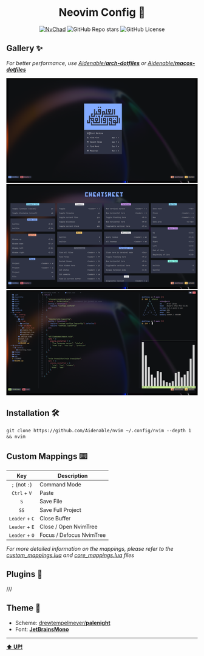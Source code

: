 <h1 id="header" align="center">Neovim Config 🌃</h1>

<div align="center">

[![NvChad](https://img.shields.io/badge/Distro-NvChad-cyan?style=flat-square&logoColor=86F5DE&labelColor=131A21&color=86F5DE)](https://github.com/NvChad/NvChad)
![GitHub Repo stars](https://img.shields.io/github/stars/Aidenable/nvim?style=flat-square&label=Stars&labelColor=1C1C1C&color=F63F3F)
![GitHub License](https://img.shields.io/github/license/Aidenable/nvim?style=flat-square&label=License&labelColor=131804)

</div>

## Gallery ✨

*For better performance, use [Aidenable/**arch-dotfiles**](https://github.com/Aidenable/arch-dotfiles) or [Aidenable/**macos-dotfiles**](https://github.com/Aidenable/macos-dotfiles)*

![Menu](/images/menu.png)
![Cheatsheet](/images/cheatsheet.png)
![Workflow](/images/workflow.png)

## Installation 🛠️
```
git clone https://github.com/Aidenable/nvim ~/.config/nvim --depth 1 && nvim
```

## Custom Mappings ⌨️
|        Key        |       Description        |
| :---------------: | ------------------------ |
|   `;` (not `:`)   | Command Mode             |
|   `Ctrl` + `V`    | Paste                    |
|        `S`        | Save File                |
|        `SS`       | Save Full Project        |
|   `Leader` + `C`  | Close Buffer             |
|   `Leader` + `E`  | Close / Open NvimTree    |
|   `Leader` + `O`  | Focus / Defocus NvimTree |

*For more detailed information on the mappings, please refer to the [custom_mappings.lua](/lua/mappings.lua) and [core_mappings.lua](https://github.com/NvChad/NvChad/blob/v2.5/lua/nvchad/mappings.lua) files*

## Plugins 🧩
///

## Theme 🎨
- Scheme: [drewtempelmeyer/**palenight**](https://github.com/drewtempelmeyer/palenight.vim)
- Font: [**JetBrainsMono**](https://www.nerdfonts.com/font-downloads)

----

[**⬆️ UP!**](#header)
